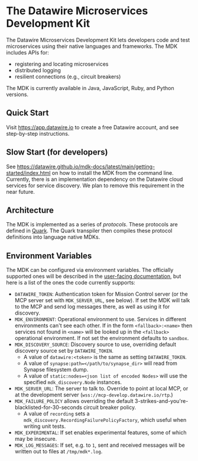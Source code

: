 The Datawire Microservices Development Kit
=======

The Datawire Microservices Development Kit lets developers code and
test microservices using their native languages and frameworks. The
MDK includes APIs for:

* registering and locating microservices
* distributed logging
* resilient connections (e.g., circuit breakers)

The MDK is currently available in Java, JavaScript, Ruby, and Python
versions.

Quick Start
--------

Visit https://app.datawire.io to create a free Datawire account, and see step-by-step instructions.

Slow Start (for developers)
--------

See
https://datawire.github.io/mdk-docs/latest/main/getting-started/index.html on how to install the MDK from the command line. Currently, there is an implementation dependency on the Datawire cloud services for service discovery. We plan to remove this requirement in the near future. 

Architecture
------------

The MDK is implemented as a series of *protocols*. These protocols are defined in [Quark](https://github.com/datawire/quark). The
Quark transpiler then compiles these protocol definitions into language native MDKs.

Environment Variables
---------------------

The MDK can be configured via environment variables.
The officially supported ones will be described in the [user-facing documentation](https://datawire.github.io/mdk-docs/latest/main/getting-started/index.html), but here is a list of the ones the code currently supports:

* `DATAWIRE_TOKEN`: Authentication token for Mission Control server (or the MCP server set with `MDK_SERVER_URL`, see below).
  If set the MDK will talk to the MCP and send log messages there, as well as using it for discovery.
* `MDK_ENVIRONMENT`: Operational environment to use.
  Services in different environments can't see each other.
  If in the form `<fallback>:<name>` then services not found in `<name>` will be looked up in the `<fallback>` operational environment.
  If not set the environment defaults to `sandbox`.
* `MDK_DISCOVERY_SOURCE`: Discovery source to use, overriding default discovery source set by `DATAWIRE_TOKEN`.
  * A value of `datawire:<token>` is the same as setting `DATAWIRE_TOKEN`.
  * A value of `synapse:path=</path/to/synapse_dir>` will read from Synapse filesystem dump.
  * A value of `static:nodes=<json list of encoded Nodes>` will use the specified `mdk_discovery.Node` instances.
* `MDK_SERVER_URL`: The server to talk to.
  Override to point at local MCP, or at the development server (`wss://mcp-develop.datawire.io/rtp`.)
* `MDK_FAILURE_POLICY` allows overriding the default 3-strikes-and-you're-blacklisted-for-30-seconds circuit breaker policy.
  * A value of `recording` sets a `mdk_discovery.RecordingFailurePolicyFactory`, which useful when writing unit tests.
* `MDK_EXPERIMENTAL`: If set enables experimental features, some of which may be insecure.
* `MDK_LOG_MESSAGES`: If set, e.g. to `1`, sent and received messages will be written out to files at `/tmp/mdk*.log`.
